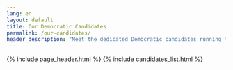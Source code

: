 ```yaml
---
lang: en
layout: default
title: Our Democratic Candidates
permalink: /our-candidates/
header_description: "Meet the dedicated Democratic candidates running to represent our community and working to build a brighter future for Newburgh. Your support is crucial in helping them succeed."
---
```


{% include page_header.html %}
{% include candidates_list.html %}
